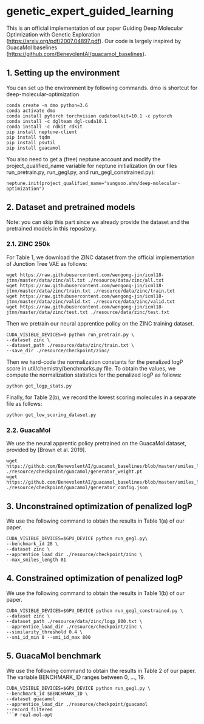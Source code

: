 # genetic_expert_guided_learning

This is an official implementation of our paper Guiding Deep Molecular Optimization with Genetic Exploration (https://arxiv.org/pdf/2007.04897.pdf). Our code is largely inspired by GuacaMol baselines (https://github.com/BenevolentAI/guacamol_baselines).

## 1. Setting up the environment
You can set up the environment by following commands. dmo is shortcut for deep-molecular-optimization
```
conda create -n dmo python=3.6
conda activate dmo
conda install pytorch torchvision cudatoolkit=10.1 -c pytorch
conda install -c dglteam dgl-cuda10.1
conda install -c rdkit rdkit
pip install neptune-client
pip install tqdm
pip install psutil
pip install guacamol
```

You also need to get a (free) neptune account and modify the project_qualified_name variable for neptune initialization (in our files run_pretrain.py, run_gegl.py, and run_gegl_constrained.py):

```
neptune.init(project_qualified_name="sungsoo.ahn/deep-molecular-optimization")
```



## 2. Dataset and pretrained models
Note: you can skip this part since we already provide the dataset and the pretrained models in this repository.

### 2.1. ZINC 250k
For Table 1, we download the ZINC dataset from the official implementation of Junction Tree VAE as follows:

```
wget https://raw.githubusercontent.com/wengong-jin/icml18-jtnn/master/data/zinc/all.txt ./resource/data/zinc/all.txt
wget https://raw.githubusercontent.com/wengong-jin/icml18-jtnn/master/data/zinc/train.txt ./resource/data/zinc/train.txt
wget https://raw.githubusercontent.com/wengong-jin/icml18-jtnn/master/data/zinc/valid.txt ./resource/data/zinc/valid.txt
wget https://raw.githubusercontent.com/wengong-jin/icml18-jtnn/master/data/zinc/test.txt ./resource/data/zinc/test.txt
```

Then we pretrain our neural apprentice policy on the ZINC training dataset.

```
CUDA_VISIBLE_DEVICES=0 python run_pretrain.py \
--dataset zinc \
--dataset_path ./resource/data/zinc/train.txt \
--save_dir ./resource/checkpoint/zinc/
```

Then we hard-code the normalization constants for the penalized logP score in util/chemistry/benchmarks.py file. To obtain the values, we compute the normalization statistics for the penalized logP as follows:
```
python get_logp_stats.py
```

Finally, for Table 2(b), we record the lowest scoring molecules in a separate file as follows:
```
python get_low_scoring_dataset.py
```

### 2.2. GuacaMol
We use the neural apprentic policy pretrained on the GuacaMol dataset, provided by [Brown et al. 2019].

```
wget https://github.com/BenevolentAI/guacamol_baselines/blob/master/smiles_lstm_hc/pretrained_model/model_final_0.473.pt ./resource/checkpoint/guacamol/generator_weight.pt
wget https://github.com/BenevolentAI/guacamol_baselines/blob/master/smiles_lstm_hc/pretrained_model/model_final_0.473.pt ./resource/checkpoint/guacamol/generator_config.json
```

## 3. Unconstrained optimization of penalized logP

We use the following command to obtain the results in Table 1(a) of our paper.
```
CUDA_VISIBLE_DEVICES=$GPU_DEVICE python run_gegl.py\
--benchmark_id 28 \
--dataset zinc \
--apprentice_load_dir ./resource/checkpoint/zinc \
--max_smiles_length 81
```

## 4. Constrained optimization of penalized logP
We use the following command to obtain the results in Table 1(b) of our paper.

```
CUDA_VISIBLE_DEVICES=$GPU_DEVICE python run_gegl_constrained.py \
--dataset zinc \
--dataset_path ./resource/data/zinc/logp_800.txt \
--apprentice_load_dir ./resource/checkpoint/zinc \
--similarity_threshold 0.4 \
--smi_id_min 0 --smi_id_max 800
```

## 5. GuacaMol benchmark
We use the following command to obtain the results in Table 2 of our paper. The variable BENCHMARK_ID ranges between 0, ..., 19.

```
CUDA_VISIBLE_DEVICES=$GPU_DEVICE python run_gegl.py \
--benchmark_id $BENCHMARK_ID \
--dataset guacamol
--apprentice_load_dir ./resource/checkpoint/guacamol
--record_filtered
```# real-mol-opt
